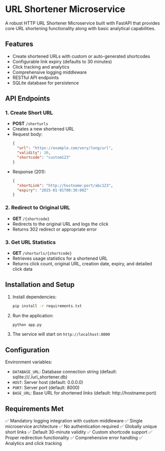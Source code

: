 # URL Shortener Microservice

A robust HTTP URL Shortener Microservice built with FastAPI that provides core URL shortening functionality along with basic analytical capabilities.

## Features

- Create shortened URLs with custom or auto-generated shortcodes
- Configurable link expiry (defaults to 30 minutes)
- Click tracking and analytics
- Comprehensive logging middleware
- RESTful API endpoints
- SQLite database for persistence

## API Endpoints

### 1. Create Short URL
- **POST** `/shorturls`
- Creates a new shortened URL
- Request body:
  ```json
  {
    "url": "https://example.com/very/long/url",
    "validity": 30,
    "shortcode": "custom123"
  }
  ```
- Response (201):
  ```json
  {
    "shortLink": "http://hostname:port/abc123",
    "expiry": "2025-01-01T00:30:00Z"
  }
  ```

### 2. Redirect to Original URL
- **GET** `/{shortcode}`
- Redirects to the original URL and logs the click
- Returns 302 redirect or appropriate error

### 3. Get URL Statistics
- **GET** `/shorturls/{shortcode}`
- Retrieves usage statistics for a shortened URL
- Returns click count, original URL, creation date, expiry, and detailed click data

## Installation and Setup

1. Install dependencies:
   ```bash
   pip install -r requirements.txt
   ```

2. Run the application:
   ```bash
   python app.py
   ```

3. The service will start on `http://localhost:8000`

## Configuration

Environment variables:
- `DATABASE_URL`: Database connection string (default: sqlite:///./url_shortener.db)
- `HOST`: Server host (default: 0.0.0.0)
- `PORT`: Server port (default: 8000)
- `BASE_URL`: Base URL for shortened links (default: http://hostname:port)

## Requirements Met

✅ Mandatory logging integration with custom middleware
✅ Single microservice architecture
✅ No authentication required
✅ Globally unique short links
✅ Default 30-minute validity
✅ Custom shortcode support
✅ Proper redirection functionality
✅ Comprehensive error handling
✅ Analytics and click tracking
